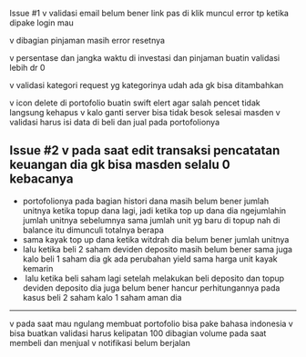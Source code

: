 Issue #1
v validasi email belum bener link pas di klik muncul error tp ketika dipake login mau

v dibagian pinjaman masih error resetnya

v ⁠persentase dan jangka waktu di investasi dan pinjaman buatin validasi lebih dr 0

v ⁠validasi kategori request yg kategorinya udah ada gk bisa ditambahkan

v ⁠icon delete di portofolio buatin swift elert agar salah pencet tidak langsung kehapus
v ⁠kalo ganti server bisa tidak besok selesai masden
v ⁠validasi harus isi data di beli dan jual pada portofolionya

Issue #2
v pada saat edit transaksi pencatatan keuangan dia gk bisa masden selalu 0 kebacanya
--------------------
- ⁠portofolionya pada bagian histori dana masih belum bener jumlah unitnya ketika topup dana lagi, jadi ketika top up dana dia ngejumlahin jumlah unitnya sebelumnya sama jumlah unit yg baru di topup nah di balance itu dimunculi totalnya  berapa
- ⁠sama kayak top up dana ketika witdrah dia belum bener jumlah unitnya 
- ⁠lalu ketika beli 2 saham deviden deposito masih belum bener sama juga kalo beli 1 saham dia gk ada perubahan yield sama harga unit kayak kemarin
- ⁠ lalu ketika beli saham lagi setelah melakukan beli deposito dan topup deviden deposito dia juga belum bener hancur perhitungannya pada kasus beli 2 saham kalo 1 saham aman dia
--------------------
v ⁠pada saat mau ngulang membuat portofolio bisa pake bahasa indonesia
v ⁠bisa buatkan validasi harus kelipatan 100 dibagian volume pada saat membeli dan menjual
v ⁠notifikasi belum berjalan